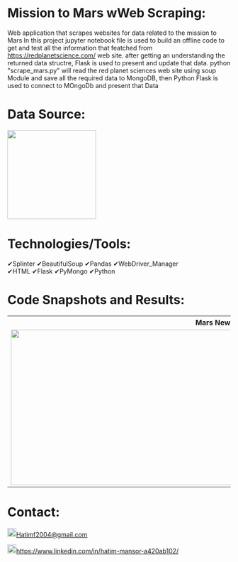 # Mission to Mars wWeb Scraping:
Web application that scrapes websites for data related to the mission to Mars
In this project jupyter notebook file is used to build an offline code to get and test all the information that featched from https://redplanetscience.com/ web site.
after getting an understanding the returned data structre, Flask is used to present and update that data.
python "scrape_mars.py" will read the red planet sciences web site using soup Module and save all the required data to MongoDB, then Python Flask is used to connect to MOngoDb and present that Data


# Data Source:
<a href="https://redplanetscience.com/">
<kbd><img src="https://user-images.githubusercontent.com/24882457/169641023-863af99c-3173-4827-a7a1-b9feb4268526.png" width=200 ></kbd>
</a>


# Technologies/Tools: 
&#10004;Splinter      &#10004;BeautifulSoup      &#10004;Pandas     &#10004;WebDriver_Manager <br>
&#10004;HTML      &#10004;Flask     &#10004;PyMongo     &#10004;Python


# Code Snapshots and Results:
<table>
  <tr>
   <th style="text-align:center" colspan="2">Mars News Snapshot</td>
  </tr>
    <tr>
    <td colspan="2"><img src="https://user-images.githubusercontent.com/24882457/155929465-0278f443-0bae-4737-8f4f-872c67a95c74.PNG" width=1000 height=350></td>
  </tr>
</table>


# Contact:
<img src="https://user-images.githubusercontent.com/24882457/168723224-ecbdb402-be01-453d-9cb5-282424f7418a.png" width="20" height="20" title=" Hatims email"><Hatimf2004@gmail.com>

<img src="https://user-images.githubusercontent.com/24882457/168716629-b90f784a-534f-418c-89fd-28e91c4830fa.png" width="20" height="20" title="Linkedin Profile"><https://www.linkedin.com/in/hatim-mansor-a420ab102/>
